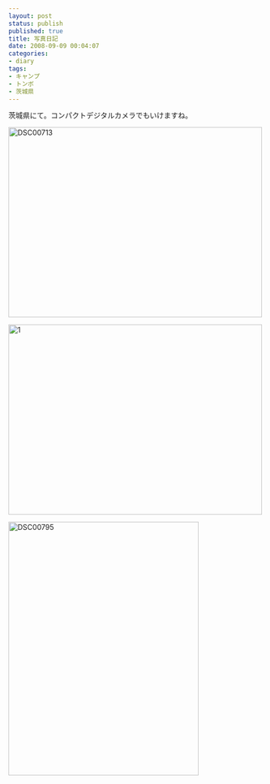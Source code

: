 ```yaml
---
layout: post
status: publish
published: true
title: 写真日記
date: 2008-09-09 00:04:07
categories:
- diary
tags:
- キャンプ
- トンボ
- 茨城県
---
```

茨城県にて。コンパクトデジタルカメラでもいけますね。

<a title="DSC00713 by jun1456, on Flickr" href="http://www.flickr.com/photos/jun_/2839294531/"><img src="http://farm4.static.flickr.com/3243/2839294531_8b054f3e18.jpg" alt="DSC00713" width="500" height="375" /></a>

<a title="1 by jun1456, on Flickr" href="http://www.flickr.com/photos/jun_/2839295135/"><img src="http://farm4.static.flickr.com/3158/2839295135_d953c0bcf2.jpg" alt="1" width="500" height="375" /></a>

<a title="DSC00795 by jun1456, on Flickr" href="http://www.flickr.com/photos/jun_/2840130254/"><img src="http://farm4.static.flickr.com/3112/2840130254_8c9e283ffd.jpg" alt="DSC00795" width="375" height="500" /></a>
